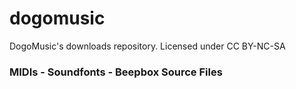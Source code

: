 # dogomusic
DogoMusic's downloads repository. Licensed under CC BY-NC-SA
### MIDIs - Soundfonts - Beepbox Source Files
